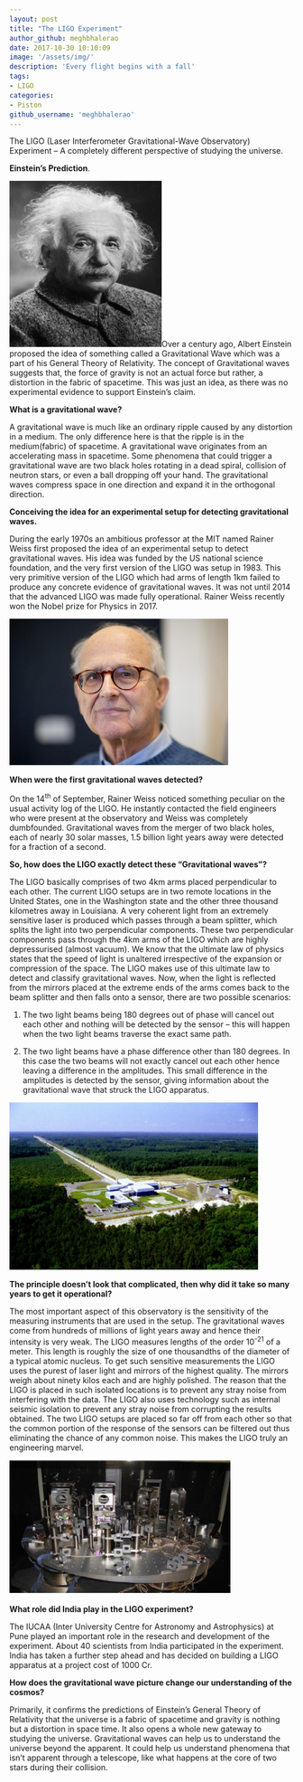 ```yaml
---
layout: post
title: "The LIGO Experiment"
author_github: meghbhalerao
date: 2017-10-30 10:10:09
image: '/assets/img/'
description: 'Every flight begins with a fall'
tags:
- LIGO
categories:
- Piston
github_username: 'meghbhalerao'
---
```


The LIGO (Laser Interferometer Gravitational-Wave Observatory) Experiment – A completely different perspective of studying the universe.

**Einstein’s Prediction**.

<img src="/blog/assets/img/the-ligo-experiment/image1.jpeg" width="270" height="294" />Over a century ago, Albert Einstein proposed the idea of something called a Gravitational Wave which was a part of his General Theory of Relativity. The concept of Gravitational waves suggests that, the force of gravity is not an actual force but rather, a distortion in the fabric of spacetime. This was just an idea, as there was no experimental evidence to support Einstein’s claim.

**What is a gravitational wave?**

A gravitational wave is much like an ordinary ripple caused by any distortion in a medium. The only difference here is that the ripple is in the medium(fabric) of spacetime. A gravitational wave originates from an accelerating mass in spacetime. Some phenomena that could trigger a gravitational wave are two black holes rotating in a dead spiral, collision of neutron stars, or even a ball dropping off your hand. The gravitational waves compress space in one direction and expand it in the orthogonal direction.

**Conceiving the idea for an experimental setup for detecting gravitational waves.**

During the early 1970s an ambitious professor at the MIT named Rainer Weiss first proposed the idea of an experimental setup to detect gravitational waves. His idea was funded by the US national science foundation, and the very first version of the LIGO was setup in 1983. This very primitive version of the LIGO which had arms of length 1km failed to produce any concrete evidence of gravitational waves. It was not until 2014 that the advanced LIGO was made fully operational. Rainer Weiss recently won the Nobel prize for Physics in 2017.

<img src="/blog/assets/img/the-ligo-experiment/image2.png" width="388" height="259" />

**When were the first gravitational waves detected?**

On the 14<sup>th</sup> of September, Rainer Weiss noticed something peculiar on the usual activity log of the LIGO. He instantly contacted the field engineers who were present at the observatory and Weiss was completely dumbfounded. Gravitational waves from the merger of two black holes, each of nearly 30 solar masses, 1.5 billion light years away were detected for a fraction of a second.

**So, how does the LIGO exactly detect these “Gravitational waves”?**

The LIGO basically comprises of two 4km arms placed perpendicular to each other. The current LIGO setups are in two remote locations in the United States, one in the Washington state and the other three thousand kilometres away in Louisiana. A very coherent light from an extremely sensitive laser is produced which passes through a beam splitter, which splits the light into two perpendicular components. These two perpendicular components pass through the 4km arms of the LIGO which are highly depressurised (almost vacuum). We know that the ultimate law of physics states that the speed of light is unaltered irrespective of the expansion or compression of the space. The LIGO makes use of this ultimate law to detect and classify gravitational waves. Now, when the light is reflected from the mirrors placed at the extreme ends of the arms comes back to the beam splitter and then falls onto a sensor, there are two possible scenarios:

1. The two light beams being 180 degrees out of phase will cancel out each other and nothing will be detected by the sensor – this will happen when the two light beams traverse the exact same path.

2. The two light beams have a phase difference other than 180 degrees. In this case the two beams will not exactly cancel out each other hence leaving a difference in the amplitudes. This small difference in the amplitudes is detected by the sensor, giving information about the gravitational wave that struck the LIGO apparatus.
<img src="/blog/assets/img/the-ligo-experiment/image3.jpeg" width="441" height="296" />

**The principle doesn’t look that complicated, then why did it take so many years to get it operational?**

The most important aspect of this observatory is the sensitivity of the measuring instruments that are used in the setup. The gravitational waves come from hundreds of millions of light years away and hence their intensity is very weak. The LIGO measures lengths of the order 10<sup>-21</sup> of a meter. This length is roughly the size of one thousandths of the diameter of a typical atomic nucleus. To get such sensitive measurements the LIGO uses the purest of laser light and mirrors of the highest quality. The mirrors weigh about ninety kilos each and are highly polished. The reason that the LIGO is placed in such isolated locations is to prevent any stray noise from interfering with the data. The LIGO also uses technology such as internal seismic isolation to prevent any stray noise from corrupting the results obtained. The two LIGO setups are placed so far off from each other so that the common portion of the response of the sensors can be filtered out thus eliminating the chance of any common noise. This makes the LIGO truly an engineering marvel.

<img src="/blog/assets/img/the-ligo-experiment/image4.png" width="392" height="238" />

**What role did India play in the LIGO experiment?**

The IUCAA (Inter University Centre for Astronomy and Astrophysics) at Pune played an important role in the research and development of the experiment. About 40 scientists from India participated in the experiment. India has taken a further step ahead and has decided on building a LIGO apparatus at a project cost of 1000 Cr.

**How does the gravitational wave picture change our understanding of the cosmos?**

Primarily, it confirms the predictions of Einstein’s General Theory of Relativity that the universe is a fabric of spacetime and gravity is nothing but a distortion in space time. It also opens a whole new gateway to studying the universe. Gravitational waves can help us to understand the universe beyond the apparent. It could help us understand phenomena that isn’t apparent through a telescope, like what happens at the core of two stars during their collision.
